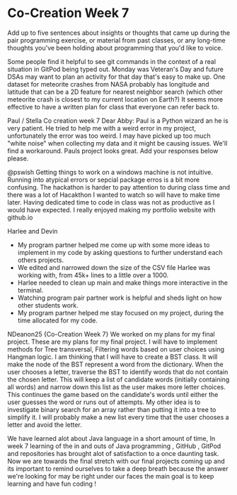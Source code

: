 # Co-Creation Week 7

Add up to five sentences about insights or thoughts
that came up during the pair programming exercise, or material from past classes,
or any long-time thoughts you've been holding about programming that you'd like to voice.

Some people find it helpful to see git commands in the context of a real situation in GitPod being typed out.
Monday was Veteran's Day and future DSAs may want to plan an activity for that day that's easy to make up.
One dataset for meteorite crashes from NASA probably has longitude and latitude that can be a 2D feature for nearest neighbor search (which other meteorite crash is closest to my current location on Earth?)
It seems more effective to have a written plan for class that everyone can refer back to.

Paul / Stella Co creation week 7 
Dear Abby:
Paul is a Python wizard an he is very patient. He tried to help me with a weird error in my project, unfortunately the error was too weird. I may have picked up too much "white noise" when collecting my data and it might be causing issues. We'll find a workaround. Pauls project looks great.
Add your responses below please.

@pswish
Getting things to work on a windows machine is not intuitive. 
Running into atypical errors or sepcial package erros is a bit more confusing.
The hackathon is harder to pay attention to during class time and there was a lot of Hacakthon I wanted to watch so will have to make time later.
Having dedicated time to code in class was not as productive as I would have expected.
I really enjoyed making my portfolio website with github.io

Harlee and Devin
- My program partner helped me come up with some more ideas to implement in my code by asking questions to further understand each others projects. 
- We edited and narrowed down the size of the CSV file Harlee was working with, from 45k+ lines to a little over a 1000. 
- Harlee needed to clean up main and make things more interactive in the terminal. 
- Watching program pair partner work is helpful and sheds light on how other students work. 
- My program partner helped me stay focused on my project, during the time allocated for my code.

NDeanon25 {Co-Creation Week 7} 
We worked on my plans for my final project. These are my plans for my final project. I will have to implement methods for Tree transversal, Filtering words based on user choices using Hangman logic. I am thinking that I will have to create a BST class. It will make the node of the BST represent a word from the dictionary. When the user chooses a letter, traverse the BST to identify words that do not contain the chosen letter. This will keep a list of candidate words (initially containing all words) and narrow down this list as the user makes more letter choices. This continues the game based on the candidate's words until either the user guesses the word or runs out of attempts. My other idea is to investigate binary search for an array rather than putting it into a tree to simplify it. I will probably make a new list every time that the user chooses a letter and avoid the letter. 

We have learned alot about Java language in a short amount of time, In week 7 learning of the in and outs of Java programming , GitHub , GitPod and repositories has brought alot of satisfaction to a once daunting task. Now we are towards the final stretch with our final projects coming up and its important to remind ourselves to take a deep breath because the answer we're looking for may be right under our faces the main goal is to keep learning and have fun coding ! 
